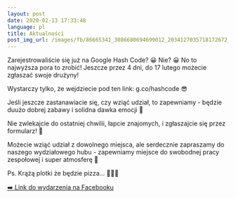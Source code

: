 ```yaml
---
layout: post
date: 2020-02-13 17:33:48
language: pl
title: Aktualności
post_img_url: /images/fb/86665341_3086680694699012_2034127035718172672_o.jpg
---
```


Zarejestrowaliście się już na Google Hash Code? 😀
Nie? 😀
No to najwyższa pora to zrobić!
Jeszcze przez 4 dni, do 17 lutego możecie zgłaszać swoje drużyny!

Wystarczy tylko, że wejdziecie pod ten link: g.co/hashcode 😎

Jeśli jeszcze zastanawiacie się, czy wziąć udział, to zapewniamy - będzie duużo dobrej zabawy i solidna dawka emocji 🙂

Nie zwlekajcie do ostatniej chwilii, łapcie znajomych, i zgłaszajcie się przez formularz! 🙂

Możecie wziąć udział z dowolnego miejsca, ale serdecznie zapraszamy do naszego wydziałowego hubu - zapewniamy miejsce do swobodnej pracy zespołowej i super atmosferę 🙂

Ps. Krążą plotki że będzie pizza... 🍕🍕🍕

 <a href="https://www.facebook.com/events/458031191758811/">➡️ Link do wydarzenia na Facebooku</a>